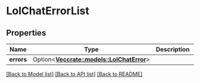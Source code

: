 # LolChatErrorList

## Properties

Name | Type | Description | Notes
------------ | ------------- | ------------- | -------------
**errors** | Option<[**Vec<crate::models::LolChatError>**](LolChatError.md)> |  | [optional]

[[Back to Model list]](../README.md#documentation-for-models) [[Back to API list]](../README.md#documentation-for-api-endpoints) [[Back to README]](../README.md)


